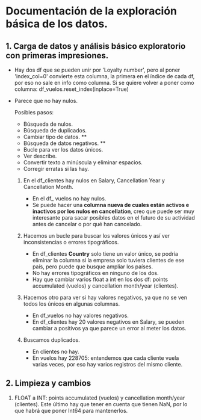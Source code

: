 # Documentación de la exploración básica de los datos.

## 1. Carga de datos y análisis básico exploratorio con primeras impresiones.
- Hay dos df que se pueden unir por 'Loyalty number', pero al poner 'index_col=0' convierte esta columna, la primera en el índice de cada df, por eso no sale en info como columna. Si se quiere volver a poner como columna: df_vuelos.reset_index(inplace=True)
- Parece que no hay nulos.

    Posibles pasos:
    - Búsqueda de nulos.
    - Búsqueda de duplicados.
    - Cambiar tipo de datos. **
    - Búsqueda de datos negativos. **
    - Bucle para ver los datos únicos.
    - Ver describe.
    - Convertir texto a minúscula y eliminar espacios.
    - Corregir erratas si las hay.

    1. En el df_clientes hay nulos en Salary, Cancellation Year y Cancellation Month.
        - En el df_ vuelos no hay nulos.
        - Se puede hacer una __columna nueva de cuales están activos e inactivos por los nulos en cancellation__, creo que puede ser muy interesante para sacar posibles datos en el futuro de su actividad antes de cancelar o por qué han cancelado.

    2. Hacemos un bucle para buscar los valores únicos y así ver inconsistencias o errores tipográficos.
        - En df_clientes __Country__ solo tiene un valor único, se podría eliminar la columna si la empresa solo tuviera clientes de ese país, pero puede que busque ampliar los países.
        - No hay errores tipográficos en ninguno de los dos.
        - Hay que cambiar varios float a int en los dos df: points accumulated (vuelos) y cancellation month/year (clientes).

    3. Hacemos otro para ver si hay valores negativos, ya que no se ven todos los únicos en algunas columnas.
        - En df_vuelos no hay valores negativos.
        - En df_clientes hay 20 valores negativos en Salary, se pueden cambiar a positivos ya que parece un error al meter los datos.

    4. Buscamos duplicados.
        - En clientes no hay.
        - En vuelos hay 228705: entendemos que cada cliente vuela varias veces, por eso hay varios registros del mismo cliente.

## 2. Limpieza y cambios

1. FLOAT a INT: points accumulated (vuelos) y cancellation month/year (clientes). Este último hay que tener en cuenta que tienen NaN, por lo que habrá que poner Int64 para mantenerlos.
